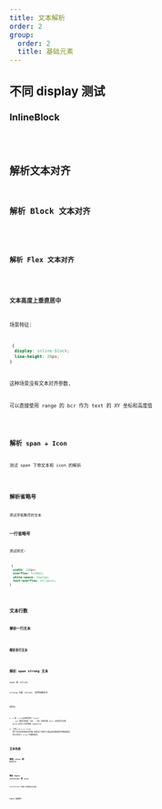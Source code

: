 ```yaml
---
title: 文本解析
order: 2
group:
  order: 2
  title: 基础元素
---
```


## 不同 display 测试

### InlineBlock

<code src="./demos/Text/SpanInlineBlock.tsx" />

## 解析文本对齐

### 解析 Block 文本对齐

<code src="./demos/Text/BlockAlign.tsx" />

### 解析 Flex 文本对齐

<code src="./demos/Text/FlexAlign.tsx" />

### 文本高度上垂直居中

场景特征:

```css
 {
  display: inline-block;
  line-height: 20px;
}
```

这种场景没有文本对齐参数,

可以直接使用 range 的 bcr 作为 text 的 XY 坐标和高度值

<code src="./demos/Text/TagInlineBlock.tsx" />

## 解析 span + Icon

测试 span 下带文本和 icon 的解析

<code src="./demos/Text/SpanIcon.tsx" />

## 解析省略号

测试带省略号的文本

### 一行省略号

测试样式:

```css
 {
  width: 190px;
  overflow: hidden;
  white-space: nowrap;
  text-overflow: ellipsis;
}
```

<code src="./demos/Text/Ellipsis.tsx" />

## 文本行数

### 解析一行文本

<code src="./demos/Text/SpanLinkRow.tsx" />

### 解析多行文本

<code src="./demos/Text/MutliLine.tsx" />

## 解析 span strong 文本

span 是 inline;

strong 也是 inline, 采用加粗样式

<code src="./demos/Text/Span.tsx" />

填的坑:

1. `b` 和 `strong`标签采用了 `bolder` , css 解析出来是 700 , 700 对应的是 `Bold` ,但是苹方没有 Bold,必须人为处理成 Semibold
2. 之前(`<=0.4.1`) trim 掉了文本所有的前后空格,但是这个场景下`2`和`条`的间距是用空格来填的, 所以去掉了 trim 空格的情况

## 文本伪类

### 解析 `after` 和 `before`

<code src="./demos/Text/Label.tsx" />

### 解析 Input `placeholder` 和 `value`

placeholder 和输入的值都在伪类里

<code src="./demos/Text/Input.tsx" />

### Input 文本居中

<code src="./demos/Text/InputAligin.tsx" />
